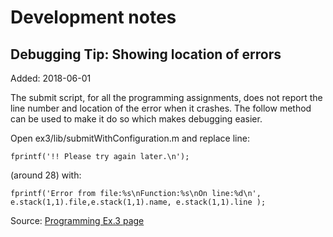 # Development notes

## Debugging Tip: Showing location of errors
Added: 2018-06-01

The submit script, for all the programming assignments, does not report the line number and location of the error when it crashes. The follow method can be used to make it do so which makes debugging easier.

Open ex3/lib/submitWithConfiguration.m and replace line:
```
fprintf('!! Please try again later.\n');
```

(around 28) with:
```
fprintf('Error from file:%s\nFunction:%s\nOn line:%d\n', e.stack(1,1).file,e.stack(1,1).name, e.stack(1,1).line );
```

Source: [Programming Ex.3 page](https://www.coursera.org/learn/machine-learning/resources/JOjNO)
